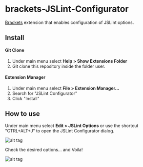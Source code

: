 brackets-JSLint-Configurator
============================

[Brackets](http://brackets.io/) extension that enables configuration of JSLint options.

## Install

#### Git Clone
1. Under main menu select **Help > Show Extensions Folder**
2. Git clone this repository inside the folder user.

#### Extension Manager
1. Under main menu select **File > Extension Manager...**
2. Search for "JSLint Configurator"
3. Click "Install"


## How to use

Under main menu select **Edit > JSLint Options** or use the shortcut "CTRL+ALT+J" to open the JSLint Configurator dialog.

![alt tag](http://www.georap.gr/github/jslint-screenshot-1.png)

Check the desired options... and Voila!

![alt tag](http://www.georap.gr/github/jslint-screenshot-2.png)
